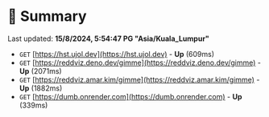 # 📖 Summary
Last updated: **15/8/2024, 5:54:47 PG "Asia/Kuala_Lumpur"**

- `GET` [https://hst.ujol.dev](https://hst.ujol.dev) - **Up** (609ms)
- `GET` [https://reddviz.deno.dev/gimme](https://reddviz.deno.dev/gimme) - **Up** (2071ms)
- `GET` [https://reddviz.amar.kim/gimme](https://reddviz.amar.kim/gimme) - **Up** (1882ms)
- `GET` [https://dumb.onrender.com](https://dumb.onrender.com) - **Up** (339ms)
